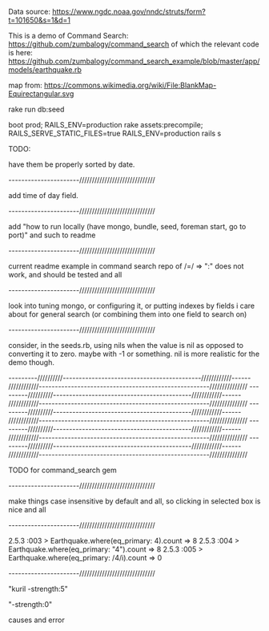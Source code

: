 Data source: https://www.ngdc.noaa.gov/nndc/struts/form?t=101650&s=1&d=1

This is a demo of Command Search: https://github.com/zumbalogy/command_search
of which the relevant code is here: https://github.com/zumbalogy/command_search_example/blob/master/app/models/earthquake.rb

map from: https://commons.wikimedia.org/wiki/File:BlankMap-Equirectangular.svg

rake run db:seed

boot prod; RAILS_ENV=production rake assets:precompile; RAILS_SERVE_STATIC_FILES=true RAILS_ENV=production rails s

TODO:

have them be properly sorted by date.

----------------------//////////////////////////////

add time of day field.

----------------------//////////////////////////////

add "how to run locally (have mongo, bundle, seed, foreman start, go to port)" and such to readme

----------------------//////////////////////////////

current readme example in command search repo of /=/ => ":" does not work, and should be tested and all

----------------------//////////////////////////////

look into tuning mongo, or configuring it, or putting indexes by fields i care about for general search (or combining them into one field to search on)

----------------------//////////////////////////////

consider, in the seeds.rb, using nils when the value is nil as opposed to converting it to zero.
maybe with -1 or something. nil is more realistic for the demo though.

---------//////////-------------------------------------------////////////------
////////////-----------------------------------------------------///////////////
---------//////////-------------------------------------------////////////------
////////////-----------------------------------------------------///////////////
---------//////////-------------------------------------------////////////------
////////////-----------------------------------------------------///////////////
---------//////////-------------------------------------------////////////------
////////////-----------------------------------------------------///////////////
---------//////////-------------------------------------------////////////------
////////////-----------------------------------------------------///////////////

TODO for command_search gem

----------------------//////////////////////////////

make things case insensitive by default and all, so clicking in selected box is nice and all

----------------------//////////////////////////////

2.5.3 :003 > Earthquake.where(eq_primary: 4).count
 => 8
2.5.3 :004 > Earthquake.where(eq_primary: "4").count
 => 8
2.5.3 :005 > Earthquake.where(eq_primary: /4/i).count
 => 0

 ----------------------//////////////////////////////

 "kuril -strength:5"

 "-strength:0"

 causes and error
